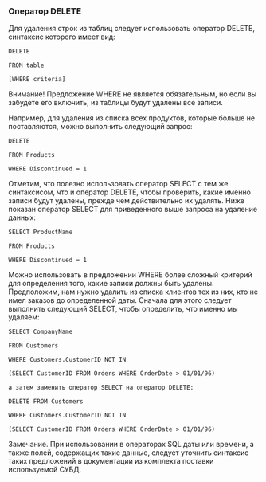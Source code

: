 ### Оператор DELETE

Для удаления строк из таблиц следует использовать оператор DELETE, синтаксис которого имеет вид:

	DELETE
	
	FROM table
	
	[WHERE criteria]

Внимание! Предложение WHERE не является обязательным, но если вы забудете его включить, из таблицы будут удалены все записи.

Например, для удаления из списка всех продуктов, которые больше не поставляются, можно выполнить следующий запрос:

	DELETE
	
	FROM Products
	
	WHERE Discontinued = 1

Отметим, что полезно использовать оператор SELECT с тем же синтаксисом, что и оператор DELETE, чтобы проверить, какие именно записи будут удалены, прежде чем действительно их удалять. Ниже показан оператор SELECT для приведенного выше запроса на удаление данных:

	SELECT ProductName
	
	FROM Products
	
	WHERE Discontinued = 1

Можно использовать в предложении WHERE более сложный критерий для определения того, какие записи должны быть удалены. Предположим, нам нужно удалить из списка клиентов тех из них, кто не имел заказов до определенной даты. Сначала для этого следует выполнить следующий SELECT, чтобы определить, что именно мы удаляем:

	SELECT CompanyName
	
	FROM Customers
	
	WHERE Customers.CustomerID NOT IN
	
	(SELECT CustomerID FROM Orders WHERE OrderDate > 01/01/96)
	
	а затем заменить оператор SELECT на оператор DELETE:
	
	DELETE FROM Customers
	
	WHERE Customers.CustomerID NOT IN
	
	(SELECT CustomerID FROM Orders WHERE OrderDate > 01/01/96)

Замечание. При использовании в операторах SQL даты или времени, а также полей, содержащих такие данные, следует уточнить синтаксис таких предложений в документации из комплекта поставки используемой СУБД.